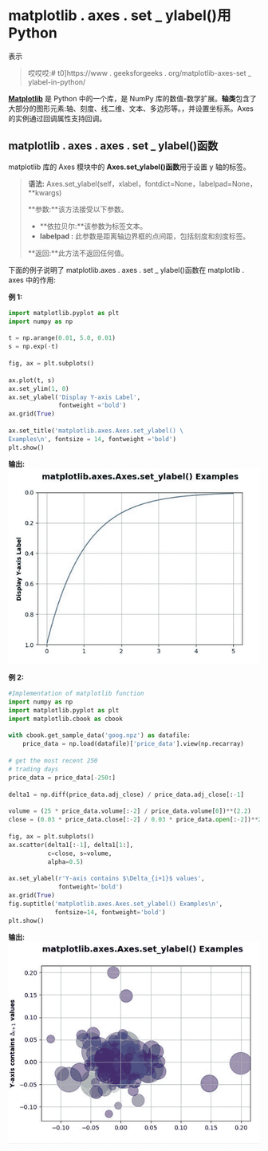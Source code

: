 # matplotlib . axes . set _ ylabel()用 Python

表示

> 哎哎哎:# t0]https://www . geeksforgeeks . org/matplotlib-axes-set _ ylabel-in-python/

**[Matplotlib](https://www.geeksforgeeks.org/python-introduction-matplotlib/)** 是 Python 中的一个库，是 NumPy 库的数值-数学扩展。**轴类**包含了大部分的图形元素:轴、刻度、线二维、文本、多边形等。，并设置坐标系。Axes 的实例通过回调属性支持回调。

## matplotlib . axes . axes . set _ ylabel()函数

matplotlib 库的 Axes 模块中的 **Axes.set_ylabel()函数**用于设置 y 轴的标签。

> **语法:** Axes.set_ylabel(self，xlabel，fontdict=None，labelpad=None，**kwargs)
> 
> **参数:**该方法接受以下参数。
> 
> *   **依拉贝尔:**该参数为标签文本。
> *   **labelpad :** 此参数是距离轴边界框的点间距，包括刻度和刻度标签。
> 
> **返回:**此方法不返回任何值。

下面的例子说明了 matplotlib.axes . axes . set _ ylabel()函数在 matplotlib . axes 中的作用:

**例 1:**

```py
import matplotlib.pyplot as plt
import numpy as np

t = np.arange(0.01, 5.0, 0.01)
s = np.exp(-t)

fig, ax = plt.subplots()

ax.plot(t, s)
ax.set_ylim(1, 0)
ax.set_ylabel('Display Y-axis Label', 
              fontweight ='bold')
ax.grid(True)

ax.set_title('matplotlib.axes.Axes.set_ylabel() \
Examples\n', fontsize = 14, fontweight ='bold')
plt.show()
```

**输出:**
![](img/fbcc0e98d5bad08423b252e62efa820d.png)

**例 2:**

```py
#Implementation of matplotlib function
import numpy as np
import matplotlib.pyplot as plt
import matplotlib.cbook as cbook

with cbook.get_sample_data('goog.npz') as datafile:
    price_data = np.load(datafile)['price_data'].view(np.recarray)

# get the most recent 250 
# trading days
price_data = price_data[-250:]  

delta1 = np.diff(price_data.adj_close) / price_data.adj_close[:-1]

volume = (25 * price_data.volume[:-2] / price_data.volume[0])**(2.2)
close = (0.03 * price_data.close[:-2] / 0.03 * price_data.open[:-2])**2

fig, ax = plt.subplots()
ax.scatter(delta1[:-1], delta1[1:],
           c=close, s=volume,
           alpha=0.5)

ax.set_ylabel(r'Y-axis contains $\Delta_{i+1}$ values',
              fontweight='bold')
ax.grid(True)
fig.suptitle('matplotlib.axes.Axes.set_ylabel() Examples\n',
             fontsize=14, fontweight='bold')
plt.show()
```

**输出:**
![](img/55d53743bd97afdacb3783af4d88785b.png)